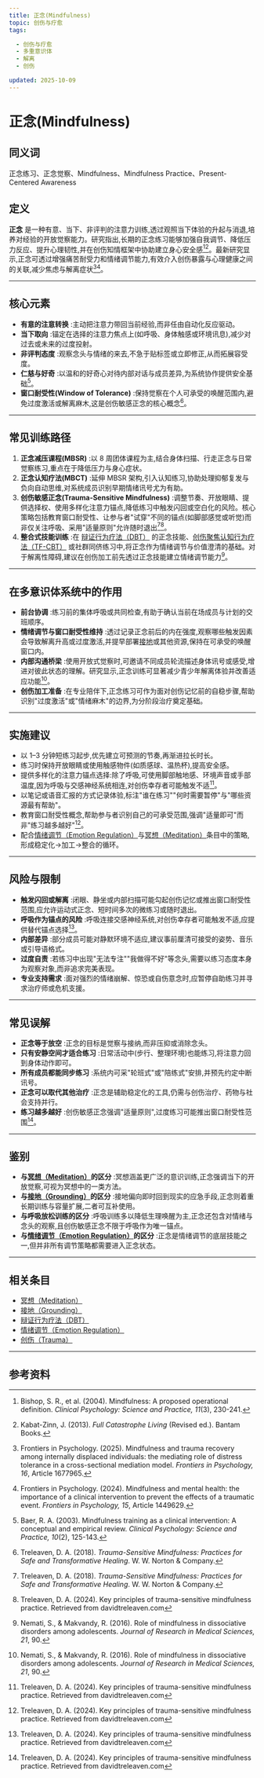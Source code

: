 ```yaml
---
title: 正念(Mindfulness)
topic: 创伤与疗愈
tags:

  - 创伤与疗愈
  - 多重意识体
  - 解离
  - 创伤

updated: 2025-10-09
---
```


# 正念(Mindfulness)

## 同义词

正念练习、正念觉察、Mindfulness、Mindfulness Practice、Present-Centered Awareness

## 定义

**正念** 是一种有意、当下、非评判的注意力训练,透过观照当下体验的升起与消退,培养对经验的开放觉察能力。研究指出,长期的正念练习能够加强自我调节、降低压力反应、提升心理韧性,并在创伤知情框架中协助建立身心安全感[^正念-1][^正念-2]。最新研究显示,正念可透过增强痛苦耐受力和情绪调节能力,有效介入创伤暴露与心理健康之间的关联,减少焦虑与解离症状[^正念-5][^正念-6]。

---

## 核心元素

- **有意的注意转换** :主动把注意力带回当前经验,而非任由自动化反应驱动。
- **当下取向** :锚定在选择的注意力焦点上(如呼吸、身体触感或环境讯息),减少对过去或未来的过度投射。
- **非评判态度** :观察念头与情绪的来去,不急于贴标签或立即修正,从而拓展容受度。
- **仁慈与好奇** :以温和的好奇心对待内部对话与成员差异,为系统协作提供安全基础[^正念-3]。
- **窗口耐受性(Window of Tolerance)** :保持觉察在个人可承受的唤醒范围内,避免过度激活或解离麻木,这是创伤敏感正念的核心概念[^正念-4]。

---

## 常见训练路径

1. **正念减压课程(MBSR)** :以 8 周团体课程为主,结合身体扫描、行走正念与日常觉察练习,重点在于降低压力与身心症状。
2. **正念认知疗法(MBCT)** :延伸 MBSR 架构,引入认知练习,协助处理抑郁复发与负向自动思维,对系统成员识别早期情绪讯号尤为有助。
3. **创伤敏感正念(Trauma-Sensitive Mindfulness)** :调整节奏、开放眼睛、提供选择权、使用多样化注意力锚点,降低练习中触发闪回或空白化的风险。核心策略包括教育窗口耐受性、让参与者"试穿"不同的锚点(如脚部感觉或听觉)而非仅关注呼吸、采用"适量原则"允许随时退出[^正念-4][^正念-7]。
4. **整合式技能训练** :在 [辩证行为疗法（DBT）](Dialectical-Behavior-Therapy-DBT.md) 的正念技能、[创伤聚焦认知行为疗法（TF-CBT）](Trauma-Focused-Cognitive-Behavioral-Therapy-TF-CBT.md) 或社群同侪练习中,将正念作为情绪调节与价值澄清的基础。对于解离性障碍,建议在创伤加工前先透过正念技能建立情绪调节能力[^正念-8]。

---

## 在多意识体系统中的作用

- **前台协调** :练习前的集体呼吸或共同检查,有助于确认当前在场成员与计划的交班顺序。
- **情绪调节与窗口耐受性维持** :透过记录正念前后的内在强度,观察哪些触发因素会导致解离升高或过度激活,并提早部署[接地](Grounding.md)或其他资源,保持在可承受的唤醒窗口内。
- **内部沟通桥梁** :使用开放式觉察时,可邀请不同成员轮流描述身体讯号或感受,增进对彼此状态的理解。研究显示,正念训练可显著减少青少年解离体验并改善适应功能[^正念-8]。
- **创伤加工准备** :在专业陪伴下,正念练习可作为面对创伤记忆前的自稳步骤,帮助识别"过度激活"或"情绪麻木"的边界,为分阶段治疗奠定基础。

---

## 实施建议

- 以 1–3 分钟短练习起步,优先建立可预测的节奏,再渐进拉长时长。
- 练习时保持开放眼睛或使用触感物件(如质感球、温热杯),提高安全感。
- 提供多样化的注意力锚点选择:除了呼吸,可使用脚部触地感、环境声音或手部温度,因为呼吸与交感神经系统相连,对创伤幸存者可能触发不适[^正念-7]。
- 以笔记或语音汇报的方式记录体验,标注"谁在练习""何时需要暂停"与"哪些资源最有帮助"。
- 教育窗口耐受性概念,帮助参与者识别自己的可承受范围,强调"适量即可"而非"练习越多越好"[^正念-7]。
- 配合[情绪调节（Emotion Regulation）](Emotion-Regulation.md)与[冥想（Meditation）](Meditation.md)条目中的策略,形成稳定化→加工→整合的循环。

---

## 风险与限制

- **触发闪回或解离** :闭眼、静坐或内部扫描可能勾起创伤记忆或推出窗口耐受性范围,应允许运动式正念、短时间多次的微练习或随时退出。
- **呼吸作为锚点的风险** :呼吸连接交感神经系统,对创伤幸存者可能触发不适,应提供替代锚点选择[^正念-7]。
- **内部差异** :部分成员可能对静默环境不适应,建议事前厘清可接受的姿势、音乐或引导语格式。
- **过度自责** :若练习中出现"无法专注""我做得不好"等念头,需要以练习态度本身为观察对象,而非追求完美表现。
- **专业支持需求** :面对强烈的情绪崩解、惊恐或自伤意念时,应暂停自助练习并寻求治疗师或危机支援。

---

## 常见误解

- **正念等于放空** :正念的目标是觉察与接纳,而非压抑或消除念头。
- **只有安静空间才适合练习** :日常活动中(步行、整理环境)也能练习,将注意力回到身体动作即可。
- **所有成员都能同步练习** :系统内可采"轮班式"或"陪练式"安排,并预先约定中断讯号。
- **正念可以取代其他治疗** :正念是辅助稳定化的工具,仍需与创伤治疗、药物与社会支持并行。
- **练习越多越好** :创伤敏感正念强调"适量原则",过度练习可能推出窗口耐受性范围[^正念-7]。

---

## 鉴别

- **与[冥想（Meditation）](Meditation.md)的区分** :冥想涵盖更广泛的意识训练,正念强调当下的开放觉察,可视为冥想中的一类方法。
- **与[接地（Grounding）](Grounding.md)的区分** :接地偏向即时回到现实的应急手段,正念则着重长期训练与容量扩展,二者可互补使用。
- **与呼吸放松训练的区分** :呼吸训练多以降低生理唤醒为主,正念还包含对情绪与念头的观察,且创伤敏感正念不限于呼吸作为唯一锚点。
- **与[情绪调节（Emotion Regulation）](Emotion-Regulation.md)的区分** :正念是情绪调节的底层技能之一,但并非所有调节策略都需要进入正念状态。

---

## 相关条目

- [冥想（Meditation）](Meditation.md)
- [接地（Grounding）](Grounding.md)
- [辩证行为疗法（DBT）](Dialectical-Behavior-Therapy-DBT.md)
- [情绪调节（Emotion Regulation）](Emotion-Regulation.md)
- [创伤（Trauma）](Trauma.md)

---

## 参考资料

[^正念-1]: Bishop, S. R., et al. (2004). Mindfulness: A proposed operational definition. *Clinical Psychology: Science and Practice, 11*(3), 230-241.
[^正念-2]: Kabat-Zinn, J. (2013). *Full Catastrophe Living* (Revised ed.). Bantam Books.
[^正念-3]: Baer, R. A. (2003). Mindfulness training as a clinical intervention: A conceptual and empirical review. *Clinical Psychology: Science and Practice, 10*(2), 125-143.
[^正念-4]: Treleaven, D. A. (2018). *Trauma-Sensitive Mindfulness: Practices for Safe and Transformative Healing*. W. W. Norton & Company.
[^正念-5]: Frontiers in Psychology. (2025). Mindfulness and trauma recovery among internally displaced individuals: the mediating role of distress tolerance in a cross-sectional mediation model. *Frontiers in Psychology, 16*, Article 1677965.
[^正念-6]: Frontiers in Psychology. (2024). Mindfulness and mental health: the importance of a clinical intervention to prevent the effects of a traumatic event. *Frontiers in Psychology, 15*, Article 1449629.
[^正念-7]: Treleaven, D. A. (2024). Key principles of trauma-sensitive mindfulness practice. Retrieved from davidtreleaven.com
[^正念-8]: Nemati, S., & Makvandy, R. (2016). Role of mindfulness in dissociative disorders among adolescents. *Journal of Research in Medical Sciences, 21*, 90.
